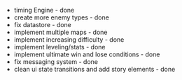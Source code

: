 * timing Engine - done
* create more enemy types - done
* fix datastore - done
* implement multiple maps - done
* implement increasing difficulty - done
* implement leveling/stats - done
* implement ultimate win and lose conditions - done
* fix messaging system - done
* clean ui state transitions and add story elements - done
